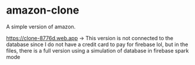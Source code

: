 # amazon-clone
A simple version of amazon. 

https://clone-8776d.web.app -> This version is not connected to the database since I do not have a credit card to pay for firebase lol, but in the files, there is a full version using a simulation of database in firebase spark mode
